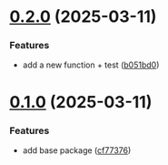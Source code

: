 # [0.2.0](https://github.com/coe-test-org/test_project/compare/v0.1.0...v0.2.0) (2025-03-11)


### Features

* add a new function + test ([b051bd0](https://github.com/coe-test-org/test_project/commit/b051bd01f9810cf642103d316c4172de5b76e3ac))



# [0.1.0](https://github.com/coe-test-org/test_project/compare/cf77376ba77974eff57f167fb2eaa9ba1d94c454...v0.1.0) (2025-03-11)


### Features

* add base package ([cf77376](https://github.com/coe-test-org/test_project/commit/cf77376ba77974eff57f167fb2eaa9ba1d94c454))



